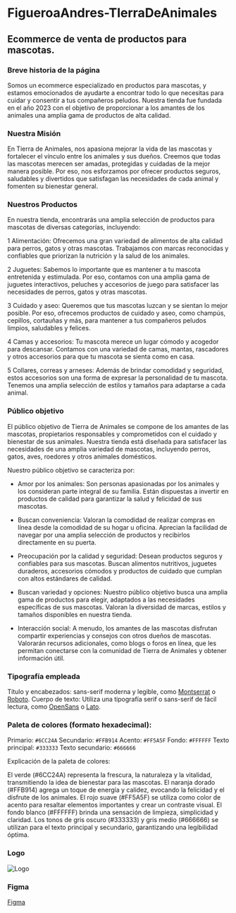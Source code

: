 # FigueroaAndres-TIerraDeAnimales

## Ecommerce de venta de productos para mascotas.

### Breve historia de la página

Somos un ecommerce especializado en productos para mascotas, y estamos emocionados de ayudarte a encontrar todo lo que necesitas para cuidar y consentir a tus compañeros peludos. Nuestra tienda fue fundada en el año 2023 con el objetivo de proporcionar a los amantes de los animales una amplia gama de productos de alta calidad.

### Nuestra Misión

En Tierra de Animales, nos apasiona mejorar la vida de las mascotas y fortalecer el vínculo entre los animales y sus dueños. Creemos que todas las mascotas merecen ser amadas, protegidas y cuidadas de la mejor manera posible. Por eso, nos esforzamos por ofrecer productos seguros, saludables y divertidos que satisfagan las necesidades de cada animal y fomenten su bienestar general.

### Nuestros Productos

En nuestra tienda, encontrarás una amplia selección de productos para mascotas de diversas categorías, incluyendo:

1 Alimentación: Ofrecemos una gran variedad de alimentos de alta calidad para perros, gatos y otras mascotas. Trabajamos con marcas reconocidas y confiables que priorizan la nutrición y la salud de los animales.

2 Juguetes: Sabemos lo importante que es mantener a tu mascota entretenida y estimulada. Por eso, contamos con una amplia gama de juguetes interactivos, peluches y accesorios de juego para satisfacer las necesidades de perros, gatos y otras mascotas.

3 Cuidado y aseo: Queremos que tus mascotas luzcan y se sientan lo mejor posible. Por eso, ofrecemos productos de cuidado y aseo, como champús, cepillos, cortauñas y más, para mantener a tus compañeros peludos limpios, saludables y felices.

4 Camas y accesorios: Tu mascota merece un lugar cómodo y acogedor para descansar. Contamos con una variedad de camas, mantas, rascadores y otros accesorios para que tu mascota se sienta como en casa.

5 Collares, correas y arneses: Además de brindar comodidad y seguridad, estos accesorios son una forma de expresar la personalidad de tu mascota. Tenemos una amplia selección de estilos y tamaños para adaptarse a cada animal.

### Público objetivo

El público objetivo de Tierra de Animales se compone de los amantes de las mascotas, propietarios responsables y comprometidos con el cuidado y bienestar de sus animales. Nuestra tienda está diseñada para satisfacer las necesidades de una amplia variedad de mascotas, incluyendo perros, gatos, aves, roedores y otros animales domésticos.

Nuestro público objetivo se caracteriza por:

- Amor por los animales: Son personas apasionadas por los animales y los consideran parte integral de su familia. Están dispuestas a invertir en productos de calidad para garantizar la salud y felicidad de sus mascotas.

- Buscan conveniencia: Valoran la comodidad de realizar compras en línea desde la comodidad de su hogar u oficina. Aprecian la facilidad de navegar por una amplia selección de productos y recibirlos directamente en su puerta.

- Preocupación por la calidad y seguridad: Desean productos seguros y confiables para sus mascotas. Buscan alimentos nutritivos, juguetes duraderos, accesorios cómodos y productos de cuidado que cumplan con altos estándares de calidad.

- Buscan variedad y opciones: Nuestro público objetivo busca una amplia gama de productos para elegir, adaptados a las necesidades específicas de sus mascotas. Valoran la diversidad de marcas, estilos y tamaños disponibles en nuestra tienda.

- Interacción social: A menudo, los amantes de las mascotas disfrutan compartir experiencias y consejos con otros dueños de mascotas. Valorarán recursos adicionales, como blogs o foros en línea, que les permitan conectarse con la comunidad de Tierra de Animales y obtener información útil.

### Tipografía empleada



Título y encabezados: sans-serif moderna y legible, como [Montserrat](https://fonts.google.com/specimen/Montserrat?query=montserrat) o [Roboto](https://fonts.google.com/specimen/Roboto?query=roboto).
Cuerpo de texto: Utiliza una tipografía serif o sans-serif de fácil lectura, como [OpenSans](https://fonts.google.com/specimen/Open+Sans?query=open+sans) o [Lato](https://fonts.google.com/specimen/Lato?query=lato).

### Paleta de colores (formato hexadecimal):

Primario: `#6CC24A`
Secundario: `#FFB914`
Acento: `#FF5A5F`
Fondo: `#FFFFFF`
Texto principal: `#333333`
Texto secundario: `#666666`

Explicación de la paleta de colores:

El verde (#6CC24A) representa la frescura, la naturaleza y la vitalidad, transmitiendo la idea de bienestar para las mascotas.
El naranja dorado (#FFB914) agrega un toque de energía y calidez, evocando la felicidad y el disfrute de los animales.
El rojo suave (#FF5A5F) se utiliza como color de acento para resaltar elementos importantes y crear un contraste visual.
El fondo blanco (#FFFFFF) brinda una sensación de limpieza, simplicidad y claridad.
Los tonos de gris oscuro (#333333) y gris medio (#666666) se utilizan para el texto principal y secundario, garantizando una legibilidad óptima.

### Logo

![Logo](./PNG/LOGO_con_letra.png)

### Figma

[Figma](https://www.figma.com/file/XhVrvNmmeAWL8mFBCqNDhO/Tierra-de-Animales?type=design&node-id=0-1&t=ENhL7Dd8nzMJ6yzv-0)
